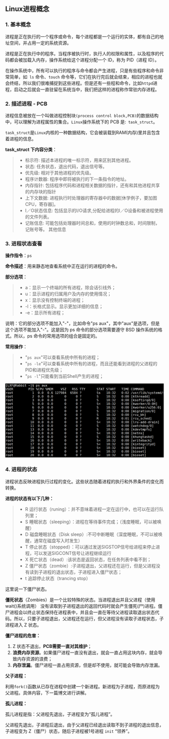 ## Linux进程概念

### 1. 基本概念

进程是正在执行的一个程序或命令，每个进程都是一个运行的实体，都有自己的地址空间，并占用一定的系统资源。

进程是正在执行中的程序。当程序被执行时，执行人的权限和属性，以及程序的代码都会被加载入内存，操作系统给这个进程分配一个 ID，称为 PID（进程 ID）。

在操作系统中，所有可以执行的程序与命令都会产生进程，只是有些程序和命令非常简单，如` ls` 命令、`touch` 命令等，它们在执行完后就会结束，相应的进程也就会终结，所以我们很难捕捉到这些进程。但是还有一些程和命令，比如` httpd `进程，启动之后就会一直驻留在系统当中，我们把这样的进程称作常驻内存进程。

### 2. 描述进程 - PCB

进程信息被放在一个叫做进程控制块`(process control block,PCB)`的数据结构中，可以理解为进程属性的集合。`Linux`操作系统下的 PCB 是:` task_struct`。

`task_struct`是`Linux`内核的一种数据结构，它会被装载到RAM(内存)里并且包含着进程的信息。

**task_struct 下内容分类**：

> * 标示符: 描述本进程的唯一标示符，用来区别其他进程。
> * 状态: 任务状态，退出代码，退出信号等。
> * 优先级: 相对于其他进程的优先级。
> * 程序计数器: 程序中即将被执行的下一条指令的地址。
> * 内存指针: 包括程序代码和进程相关数据的指针，还有和其他进程共享的内存块的指针
> * 上下文数据: 进程执行时处理器的寄存器中的数据[休学例子，要加图CPU，寄存器]。
> * I／O状态信息: 包括显示的I/O请求,分配给进程的I／O设备和被进程使用的文件列表。
> * 记账信息: 可能包括处理器时间总和，使用的时钟数总和，时间限制，记账号等。
>   其他信息

### 3. 进程状态查看

**操作指令**：`ps`

**命令描述**：用来静态地查看系统中正在运行的进程的命令。

**部分选项**：

> * a：显示一个终端的所有进程，除会话引线外；
> * u：显示进程的归属用户及内存的使用情况；
> * x：显示没有控制终端的进程；
> * -l：长格式显示。显示更加详细的信息；
> * -e：显示所有进程；

说明：它的部分选项不能加入"-"，比如命令"ps aux"，其中"aux"是选项，但是这个选项不能加入"-"。这是因为 ps 命令的部分选项需要遵守 BSD 操作系统的格式。所以，ps 命令的常用选项的组合是固定的。

**常用操作**：

> * "`ps aux`"可以查看系统中所有的进程；
> * "`ps -le`"可以查看系统中所有的进程，而且还能看到进程的父进程的PID和进程优先级；
> * "`ps -l`"只能看到当前Shell产生的进程；



![ps](https://github.com/Alex-LXF/picture/blob/master/%E8%BF%9B%E7%A8%8B%E6%A6%82%E5%BF%B5/ps.png?raw=true)

### 4. 进程的状态

进程状态反映进程执行过程的变化。这些状态随着进程的执行和外界条件的变化而转换。

**进程的状态有以下几种：**

> * R 运行状态（runing）：并不意味着进程一定在运行中，也可以在运行队列里；
> * S 睡眠状态（sleeping）：进程在等待事件完成；（浅度睡眠，可以被唤醒）
> * D 磁盘睡眠状态（Disk sleep）:不可中断睡眠（深度睡眠，不可以被唤醒，通常在磁盘写入时发生）
> * T 停止状态（stopped）：可以通过发送SIGSTOP信号给进程来停止进程，可以发送SIGCONT信号让进程继续运行
> * X 死亡状态（dead）:该状态是返回状态，在任务列表中看不到；
> * Z 僵尸状态（zombie）:子进程退出，父进程还在运行，但是父进程没有读到子进程的退出状态，子进程进入僵尸状态；
> * t 追踪停止状态（trancing stop）

这里说一下僵尸状态。

**僵死状态**（Zombies）是一个比较特殊的状态。当进程退出并且父进程（使用wait()系统调用）
没有读取到子进程退出的返回代码时就会产生僵死(尸)进程。僵尸进程会以终止状态保持在进程表中，并且会一直在等待父进程读取退出状态代码。所以，只要子进程退出，父进程还在运行，但父进程没有读取子进程状态，子进程进入 Z 状态。

**僵尸进程的危害：**

1. Z 状态不退出，**PCB需要一直对其维护**；
2. **浪费内存资源**。如果僵尸进程一直没有退出，就会一直占用这块内存，就会导致内存资源的浪费；
3. **内存泄漏**。僵尸进程一直占用资源，但是却不使用，就可能会导致内存泄漏。

**父子进程：**

利用`fork()`函数从已存在进程中创建一个新进程。新进程为子进程，而原进程为父进程。具体内容，下一篇博文进行讲解。

**孤儿进程：**

孤儿进程是指：父进程先退出，子进程变为“孤儿进程”。

父进程先退出，子进程后退出，由于父进程已经退出读取不到子进程的退出信息，子进程变为 Z（僵尸）状态，随后子进程被1号进程 `init`  “领养”。

